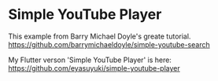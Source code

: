 # Simple YouTube Player

This example from Barry Michael Doyle's greate tutorial. https://github.com/barrymichaeldoyle/simple-youtube-search

My Flutter verson 'Simple YouTube Player' is here: https://github.com/eyasuyuki/simple-youtube-player
